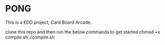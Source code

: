 # PONG
This is a EDD project, Card Board Arcade.

clone this repo and then run the below commands to get started
chmod +x compile.sh
./compile.sh
